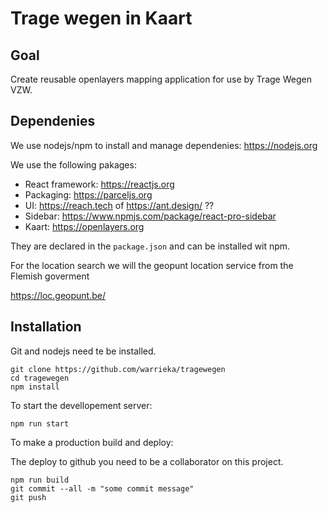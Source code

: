 # Trage wegen in Kaart

## Goal
Create reusable openlayers mapping application for use by Trage Wegen VZW. 

## Dependenies
	
We use nodejs/npm to install and manage dependenies: <https://nodejs.org> 

We use the following pakages: 	
- React framework: <https://reactjs.org>
- Packaging: <https://parceljs.org>
- UI: <https://reach.tech>  of https://ant.design/  ??
- Sidebar: <https://www.npmjs.com/package/react-pro-sidebar>
- Kaart: <https://openlayers.org> 

They are declared in the `package.json` and can be installed wit npm. 

For the location search we will the geopunt location service from the Flemish goverment 

<https://loc.geopunt.be/>

## Installation

Git and nodejs need te be installed. 

```
git clone https://github.com/warrieka/tragewegen
cd tragewegen
npm install
```

To start the devellopement server: 

```
npm run start
```

To make a production build and deploy: 

The deploy to github you need to be a collaborator on this project. 

```
npm run build
git commit --all -m "some commit message"
git push 
```
